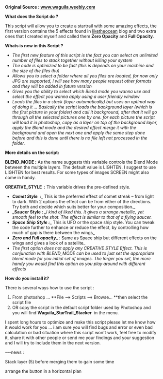**Original Source : www.waguila.weebly.com**

**What does the Script do ?**

This script will allow you to create a startrail with some amazing effects, the first version contains the 5 effects found in [liketheocean](http://liketheocean.com/night-photography/stacking-up-the-stars-getting-creative/) blog and two extra ones that I created myself and called them **Zero Opacity** and **Full Opacity**.

**Whats is new in this Script ?**

- _The first new feature of this script is the fact you can select an unlimited number of files to stack together without killing your system_
- _The code is optimized to be fast (this is depends on your machine and the size of the files thu)_
- _Allows you to select a folder where all you files are located, for now only JPG are supported, I will see how many people request other formats and they will be added in future version_
- _Gives you the ability to select which Blend mode you wanna use and select the effect you wanna apply using a user friendly window_
- _Loads the files in a stack (layer automatically) but uses an optimal way of doing it ... Basically the script loads the background layer (which is the first picture in your folder) and call it background, after that it will go through all the selected pictures one by one. for each picture the script will load it in photoshop, copy as a layer on top of the background layer, apply the Blend mode and the desired effect merge it with the background and open the next one and apply the same step done before and this is done until there is no file left not processed in the folder._

**More details on the script:**

**BLEND_MODE :** As the name suggests this variable controls the Blend Mode between the multiple layers. The default value is LIGHTEN. I suggest to use LIGHTEN for best results. For some types of images SCREEN might also come in handy.

**CREATIVE_STYLE  :** This variable drives the pre-defined style.

- **_Comet Style  :_**_ This is the preferred effect of comet streak – from light to dark. With 2 options the effect can be from either of the directions. Try both and decide which suits better for your composition._
- **_Saucer Style : _**_I kind of liked this. It gives a strange metallic, yet smooth feel to the shot. The effect is similar to that of a flying saucer._
- **_Space Ship Style :_**_ This is UFO or the space ship style. You can tweak the code further to enhance or reduce the effect, by controlling how much of gap is there between the wings_
- **_Zero and Full opacity_**_ : Same as Space ship but different effects on the wings and gives a look of a satellite_
- _The first option does not apply any CREATIVE STYLE Effect. This is conjunction with BLEND_MODE can be used to just set the appropriate blend mode for you initial set of images. The larger you set, the more handy you would find this option as you play around with different effects_

**How do you install it?**

There is several ways how to use the script :

1. From photoshop ... **File –&gt; Scripts –&gt; Browse… **then select the script file 
2. OR copy the script in the default script folder used by Photoshop and you will find **Waguila_StarTrail_Stacker**  in the menu.

I spent long hours to optimize and make this script please let me know how it would work for you ... i am sure you will find bugs and error or even bad calculation or bad situation where this script won't work, feel free to modify it, share it with other people or send me your findings and your suggestion and I will try to include them in the next version.

---news :

Stack layer (5) before merging them to gain some time

arrange the button in a horizontal plan
